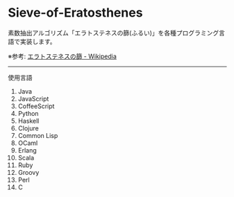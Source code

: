 Sieve-of-Eratosthenes
==============

素数抽出アルゴリズム「エラトステネスの篩(ふるい)」を各種プログラミング言語で実装します。

※参考:
[エラトステネスの篩 - Wikipedia](http://ja.wikipedia.org/wiki/%E3%82%A8%E3%83%A9%E3%83%88%E3%82%B9%E3%83%86%E3%83%8D%E3%82%B9%E3%81%AE%E7%AF%A9 "エラトステネスの篩 - Wikipedia")

--------------

使用言語

1. Java
1. JavaScript
1. CoffeeScript
1. Python
1. Haskell
1. Clojure
1. Common Lisp
1. OCaml
1. Erlang
1. Scala
1. Ruby
1. Groovy
1. Perl
1. C

